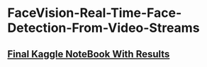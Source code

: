 # FaceVision-Real-Time-Face-Detection-From-Video-Streams

## [Final Kaggle NoteBook With Results](https://www.kaggle.com/code/kartikparatkar/facevision-real-timefacedetectionfromvideostreams)
